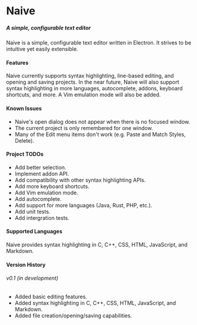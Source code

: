 # Naive
##### A simple, configurable text editor

Naive is a simple, configurable text editor written in Electron. It strives to
be intuitive yet easily extensible.

#### Features
Naive currently supports syntax highlighting, line-based editing, and opening
and saving projects.  In the near future, Naive will also support syntax
highlighting in more languages, autocomplete, addons, keyboard shortcuts, and
more. A Vim emulation mode will also be added.

#### Known Issues
- Naive's open dialog does not appear when there is no focused window.
- The current project is only remembered for one window.
- Many of the Edit menu items don't work (e.g. Paste and Match Styles, Delete).

#### Project TODOs
- Add better selection.
- Implement addon API.
- Add compatibility with other syntax highlighting APIs.
- Add more keyboard shortcuts.
- Add Vim emulation mode.
- Add autocomplete.
- Add support for more languages (Java, Rust, PHP, etc.).
- Add unit tests.
- Add intergration tests.

#### Supported Languages
Naive provides syntax highlighting in C, C++, CSS, HTML, JavaScript, and
Markdown.

#### Version History
###### v0.1 (in development)
- Added basic editing features.
- Added syntax highlighting in C, C++, CSS, HTML, JavaScript, and Markdown.
- Added file creation/opening/saving capabilities.
